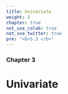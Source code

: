 ```yaml
---
title: Univariate
weight: 3
chapter: true
not_use_colab: true
not_use_twitter: true
pre: "<b>5.3 </b>"
---
```


### Chapter 3
# Univariate